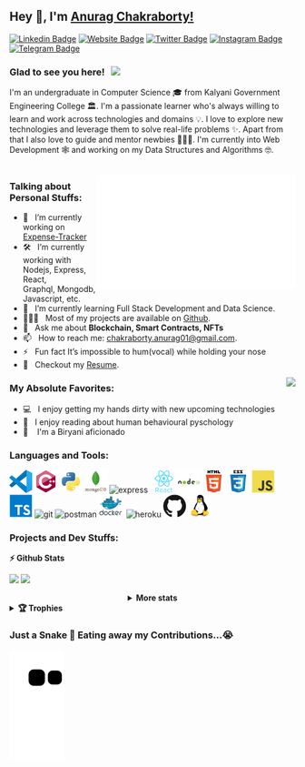 ## Hey 👋, I'm [Anurag Chakraborty!](https://github.com/anuragc2001/)

[![Linkedin Badge](https://img.shields.io/badge/-LinkedIn-0e76a8?style=flat-square&logo=Linkedin&logoColor=white)](https://www.linkedin.com/in/anuragchakraborty2001/)
[![Website Badge](https://img.shields.io/badge/Website-3b5998?style=flat-square&logo=google-chrome&logoColor=white)](https://heyanurag.herokuapp.com/)
[![Twitter Badge](https://img.shields.io/badge/-Twitter-00acee?style=flat-square&logo=Twitter&logoColor=white)](https://twitter.com/AAnurag2001)
[![Instagram Badge](https://img.shields.io/badge/-Instagram-e4405f?style=flat-square&logo=Instagram&logoColor=white)](https://www.instagram.com/anuragchakrab0rty/?hl=en)
[![Telegram Badge](https://img.shields.io/badge/-facebook-1778F2?style=flat-square&logo=facebook&logoColor=white)](https://www.facebook.com/anurag.chakraborty.2001/)

### Glad to see you here! &nbsp; ![](https://komarev.com/ghpvc/?username=anuragc2001&label=Profile%20views&color=blueviolet&style=flat)

I'm an undergraduate in Computer Science 🎓 from Kalyani Government Engineering College 🏛. I'm a passionate learner who's always willing to learn and work across technologies and domains 💡. I love to explore new technologies and leverage them to solve real-life problems ✨. Apart from that I also love to guide and mentor newbies 👨🏻‍💻. I'm currently into Web Development 🕸️ and working on my Data Structures and Algorithms 🤓.
<br>
<br>

<!-- Joined Github **3** years ago.

Since then I pushed **1859**+ commits, opened **227**+ issues, submitted **254**+ pull requests, created **20**+ gists and contributed to **11**+ public repositories.

Like My Work? -->
<!-- 
<a href="https://www.buymeacoffee.com/iampavangandhi" target="_blank"><img src="https://cdn.buymeacoffee.com/buttons/v2/default-yellow.png" alt="Buy Me A Coffee" height="60px" width="217px" ></a> -->

<img align="right" width="350" height="200" src="https://github.com/anuragc2001/github-stats/blob/master/generated/overview.svg"> 


<!-- <img align="right" height="250" width="375" alt="" src="https://camo.githubusercontent.com/166a6af24d787a35796e6fd4a858a390f3c8b8d687203d85f4f1eeb57ce7a6c8/68747470733a2f2f6d656469612e67697068792e636f6d2f6d656469612f33466a4550624b7145506850706d433875592f67697068792e676966" /> -->

### Talking about Personal Stuffs:

- 🔭 &nbsp; I’m currently working on [Expense-Tracker](https://github.com/anuragc2001/Expense-Tracker)
- 🛠 &nbsp; I’m currently working with Nodejs, Express, React, <br /> Graphql, Mongodb, Javascript, etc.
- 🚀 &nbsp; I’m currently learning Full Stack Development and Data Science.
- 👨🏻‍💻 &nbsp; Most of my projects are available on [Github](https://github.com/anuragc2001).
- 💬 &nbsp; Ask me about **Blockchain, Smart Contracts, NFTs**
- 📫 &nbsp; How to reach me: chakraborty.anurag01@gmail.com.
- ⚡ &nbsp; Fun fact It’s impossible to hum(vocal) while holding your nose
- 📝 &nbsp; Checkout my [Resume](https://github.com/iampavangandhi/iampavangandhi/blob/master/resume.pdf).

<img align="right" src="https://readme-spotify.warengonzaga.com/api/spotify" />

<!-- [![Spotify](https://readme-spotify.warengonzaga.com/api/spotify)](https://open.spotify.com/user/vmt7lpqdatuelp2chw7ur2p2l) -->
### My Absolute Favorites:

- 💻 &nbsp; I enjoy getting my hands dirty with new upcoming technologies
- 📰 &nbsp; I enjoy reading about human behavioural pyschology
- 🍕 &nbsp;&nbsp; I'm a Biryani aficionado

### Languages and Tools:

<p align="left">
<img alt="Visual Studio Code"  width="40"  height="40"  src="https://raw.githubusercontent.com/github/explore/80688e429a7d4ef2fca1e82350fe8e3517d3494d/topics/visual-studio-code/visual-studio-code.png"/>&nbsp;<img src="https://raw.githubusercontent.com/devicons/devicon/master/icons/cplusplus/cplusplus-original.svg"  alt="cplusplus"  width="40"  height="40"/>&nbsp;<img src="https://raw.githubusercontent.com/devicons/devicon/master/icons/python/python-original.svg"  alt="python"  width="40"  height="40"/>&nbsp;<img src="https://raw.githubusercontent.com/devicons/devicon/master/icons/mongodb/mongodb-original-wordmark.svg"  alt="mongodb"  width="40"  height="40"/>&nbsp;<img src="https://www.pngfind.com/pngs/m/136-1363736_express-js-icon-png-transparent-png.png"  alt="express"  width="40"/>  &nbsp;<img src="https://raw.githubusercontent.com/devicons/devicon/master/icons/react/react-original-wordmark.svg"  alt="react"  width="40"  height="40"/>&nbsp;<img src="https://raw.githubusercontent.com/devicons/devicon/master/icons/nodejs/nodejs-original-wordmark.svg"  alt="nodejs"  width="40"  height="40"/>&nbsp;<img src="https://raw.githubusercontent.com/devicons/devicon/master/icons/html5/html5-original-wordmark.svg"  alt="html5"  width="40"  height="40"/>&nbsp;<img src="https://raw.githubusercontent.com/devicons/devicon/master/icons/css3/css3-original-wordmark.svg"  alt="css3"  width="40"  height="40"/>&nbsp;<img src="https://raw.githubusercontent.com/devicons/devicon/master/icons/javascript/javascript-original.svg"  alt="javascript"  width="40"  height="40"/>&nbsp;<img src="https://raw.githubusercontent.com/devicons/devicon/master/icons/typescript/typescript-original.svg"  alt="typescript"  width="40"  height="40"/>&nbsp;<img src="https://www.vectorlogo.zone/logos/git-scm/git-scm-icon.svg"  alt="git"  width="40"  height="40"/>&nbsp;<img src="https://www.vectorlogo.zone/logos/getpostman/getpostman-icon.svg"  alt="postman"  width="40"  height="40"/>&nbsp;<img src="https://raw.githubusercontent.com/devicons/devicon/master/icons/docker/docker-original-wordmark.svg" alt="docker" width="40" height="40"/> &nbsp;<img src="https://www.vectorlogo.zone/logos/heroku/heroku-icon.svg"  alt="heroku"  width="40"  height="40"/>&nbsp;<img alt="GitHub"  width="40"  height="40"  src="https://raw.githubusercontent.com/github/explore/78df643247d429f6cc873026c0622819ad797942/topics/github/github.png"  />&nbsp;<img src="https://raw.githubusercontent.com/devicons/devicon/master/icons/linux/linux-original.svg"  alt="linux"  width="40"  height="40"/>
</p>


### Projects and Dev Stuffs:
	
  <p><b>⚡ Github Stats</b></p>

  <img height="173em" src="https://github-readme-stats.vercel.app/api?username=anuragc2001&count_private=true&show_icons=true&theme=tokyonight&count_private=true" />&nbsp;<img height="173em" src="https://github-readme-stats.vercel.app/api/top-langs/?username=anuragc2001&layout=compact&theme=react&count_private=false"/>

  <details align="center">
  <summary><b>More stats</b></summary>
  <img src="https://activity-graph.herokuapp.com/graph?username=anuragc2001&theme=material-palenight" />
  </details>
  
<details><summary><b>🏆 Trophies</b></summary>
<p align="left">
<img width=900 src="https://github-profile-trophy.vercel.app/?username=anuragc2001&column=7&theme=tokyonight&no-frame=true"/>
</details>

<!-- <details>
  <summary><b>🧑‍🚀 Open Source Projects</b></summary>

  <br />
  <table>
    <thead align="center">
      <tr border: none;>
        <td><b>💻 Projects</b></td>
        <td><b>🌟 Stars</b></td>
        <td><b>🍴 Forks</b></td>
        <td><b>🐛 Issues</b></td>
        <td><b>🔔 Pull Requests</b></td>
        <td><b>👨‍💻 Language</b></td>
      </tr>
    </thead>
    <tbody>
      <tr>
	      <td><a href="https://github.com/iampavangandhi/Gitwar"><b>🚀 Gitwar</b></a></td>
        <td><img alt="Stars" src="https://img.shields.io/github/stars/iampavangandhi/Gitwar?style=flat-square&labelColor=343b41"/></td>
        <td><img alt="Forks" src="https://img.shields.io/github/forks/iampavangandhi/Gitwar?style=flat-square&labelColor=343b41"/></td>
        <td><img alt="Issues" src="https://img.shields.io/github/issues/iampavangandhi/Gitwar?style=flat-square"/></td>
        <td><img alt="Pull Requests" src="https://img.shields.io/github/issues-pr/iampavangandhi/Gitwar?style=flat-square"/></td>
        <td><img alt="Language" src="https://img.shields.io/github/languages/top/iampavangandhi/Gitwar?style=flat-square"/></td>
      </tr>
      <tr>
	      <td><a href="https://github.com/iampavangandhi/TradeByte"><b>💸 TradeByte</b></a></td>
        <td><img alt="Stars" src="https://img.shields.io/github/stars/iampavangandhi/TradeByte?style=flat-square&labelColor=343b41"/></td>
        <td><img alt="Forks" src="https://img.shields.io/github/forks/iampavangandhi/TradeByte?style=flat-square&labelColor=343b41"/></td>
        <td><img alt="Issues" src="https://img.shields.io/github/issues/iampavangandhi/TradeByte?style=flat-square"/></td>
        <td><img alt="Pull Requests" src="https://img.shields.io/github/issues-pr/iampavangandhi/TradeByte?style=flat-square"/></td>
        <td><img alt="Language" src="https://img.shields.io/github/languages/top/iampavangandhi/TradeByte?label=javascript&style=flat-square"/></td>
      </tr>
      <tr>
	      <td><a href="https://github.com/iampavangandhi/TheNodeCourse"><b>👨🏻‍💻 TheNodeCourse</b></a></td>
        <td><img alt="Stars" src="https://img.shields.io/github/stars/iampavangandhi/TheNodeCourse?style=flat-square&labelColor=343b41"/></td>
        <td><img alt="Forks" src="https://img.shields.io/github/forks/iampavangandhi/TheNodeCourse?style=flat-square&labelColor=343b41"/></td>
        <td><img alt="Issues" src="https://img.shields.io/github/issues/iampavangandhi/TheNodeCourse?style=flat-square"/></td>
        <td><img alt="Pull Requests" src="https://img.shields.io/github/issues-pr/iampavangandhi/TheNodeCourse?style=flat-square"/></td>
        <td><img alt="Language" src="https://img.shields.io/github/languages/top/iampavangandhi/TheNodeCourse?style=flat-square"/></td> 
      </tr>
      <tr>
	      <td><a href="https://github.com/iampavangandhi/iampavangandhi"><b>🤓 iampavangandhi</b></a></td>
        <td><img alt="Stars" src="https://img.shields.io/github/stars/iampavangandhi/iampavangandhi?style=flat-square&labelColor=343b41"/></td>
        <td><img alt="Forks" src="https://img.shields.io/github/forks/iampavangandhi/iampavangandhi?style=flat-square&labelColor=343b41"/></td>
        <td><img alt="Issues" src="https://img.shields.io/github/issues/iampavangandhi/iampavangandhi?style=flat-square"/></td>
        <td><img alt="Pull Requests" src="https://img.shields.io/github/issues-pr/iampavangandhi/iampavangandhi?style=flat-square"/></td>
        <td><img alt="Language" src="https://img.shields.io/badge/markdown-100%25-blue?style=flat-square"/></td> 
      </tr>
    </tbody>
  </table>
  <br />
</details> -->

### Just a Snake 🐍 Eating away my Contributions...😭
![snake gif](https://raw.githubusercontent.com/avinash-218/avinash-218/output/github-contribution-grid-snake.svg)
